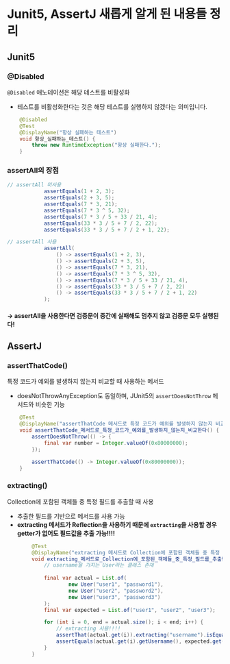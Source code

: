 # Junit5, AssertJ 새롭게 알게 된 내용들 정리
## Junit5
### @Disabled
`@Disabled` 애노테이션은 해당 테스트를 비활성화
+ 테스트를 비활성화한다는 것은 해당 테스트를 실행하지 않겠다는 의미입니다.
```java
    @Disabled
    @Test
    @DisplayName("항상 실패하는 테스트")
    void 항상_실패하는_테스트() {
        throw new RuntimeException("항상 실패한다.");
    }
```

### assertAll의 장점
```java
// assertAll 미사용
            assertEquals(1 + 2, 3);
            assertEquals(2 + 3, 5);
            assertEquals(7 * 3, 21);
            assertEquals(7 * 3 ^ 5, 32);
            assertEquals(7 * 3 / 5 + 33 / 21, 4);
            assertEquals(33 * 3 / 5 + 7 / 2, 22);
            assertEquals(33 * 3 / 5 + 7 / 2 + 1, 22);

// assertAll 사용
            assertAll(
                () -> assertEquals(1 + 2, 3),
                () -> assertEquals(2 + 3, 5),
                () -> assertEquals(7 * 3, 21),
                () -> assertEquals(7 * 3 ^ 5, 32),
                () -> assertEquals(7 * 3 / 5 + 33 / 21, 4),
                () -> assertEquals(33 * 3 / 5 + 7 / 2, 22)
                () -> assertEquals(33 * 3 / 5 + 7 / 2 + 1, 22)
            );
```
#### -> assertAll을 사용한다면 검증문이 중간에 실패해도 멈추지 않고 검증문 모두 실행된다!

## AssertJ
### assertThatCode()
특정 코드가 예외를 발생하지 않는지 비교할 때 사용하는 메서드
+ doesNotThrowAnyException도 동일하며, JUnit5의 `assertDoesNotThrow` 메서드와 비슷한 기능
```java
    @Test
    @DisplayName("assertThatCode 메서드로 특정 코드가 예외를 발생하지 않는지 비교한다")
    void assertThatCode_메서드로_특정_코드가_예외를_발생하지_않는지_비교한다() {
        assertDoesNotThrow(() -> {
            final var number = Integer.valueOf(0x80000000);
        });

        assertThatCode(() -> Integer.valueOf(0x80000000));
    }
```

### extracting()
Collection에 포함된 객체들 중 특정 필드를 추출할 때 사용
+ 추출한 필드를 기반으로 메서드를 사용 가능
+ **extracting 메서드가 Reflection을 사용하기 때문에 `extracting`을 사용할 경우 getter가 없어도 필드값을 추출 가능!!!!**

```java
        @Test
        @DisplayName("extracting 메서드로 Collection에 포함된 객체들 중 특정 필드를 추출한다")
        void extracting_메서드로_Collection에_포함된_객체들_중_특정_필드를_추출한다() {
            // username을 가지는 User라는 클래스 존재
            
            final var actual = List.of(
                    new User("user1", "password1"),
                    new User("user2", "password2"),
                    new User("user3", "password3")
            );
            final var expected = List.of("user1", "user2", "user3");

            for (int i = 0, end = actual.size(); i < end; i++) {
                // extracting 사용!!!!
                assertThat(actual.get(i)).extracting("username").isEqualTo(expected.get(i));
                assertEquals(actual.get(i).getUsername(), expected.get(i));
            }
        }
```